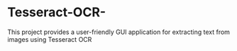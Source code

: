 # Tesseract-OCR-
This project provides a user-friendly GUI application for extracting text from images using Tesseract OCR
